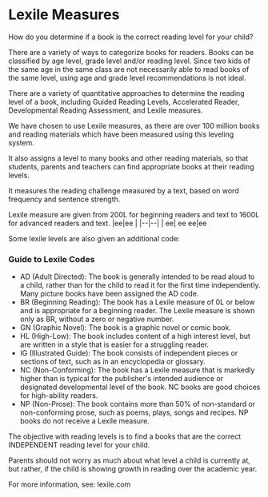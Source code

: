 # Lexile Measures

How do you determine if a book is the correct reading level for your child?

There are a variety of ways to categorize books for readers. Books can be classified by age level, grade level and/or reading level. Since two kids of the same age in the same class are not necessarily able to read books of the same level, using age and grade level recommendations is not ideal.
  
There are a variety of quantitative approaches to determine the reading level of a book, including Guided Reading Levels, Accelerated Reader, Developmental Reading Assessment, and Lexile measures.

We have chosen to use Lexile measures, as there are over 100 million books and reading materials which have been measured using this leveling system.

It also assigns a level to many books and other reading materials, so that students, parents and teachers can find appropriate books at their reading levels.

It measures the reading challenge measured by a text, based on word frequency and sentence strength.


Lexile measure are given from 200L for beginning readers and text to 1600L for advanced readers and text.
|ee|ee  |
|--|--|
|  ee| ee 
ee|ee








Some lexile levels are also given an additional code:
### Guide to Lexile Codes

-   AD (Adult Directed): The book is generally intended to be read aloud to a child, rather than for the child to read it for the first time independently. Many picture books have been assigned the AD code.
-   BR (Beginning Reading): The book has a Lexile measure of 0L or below and is appropriate for a beginning reader. The Lexile measure is shown only as BR, without a zero or negative number.
-   GN (Graphic Novel): The book is a graphic novel or comic book.
-   HL (High-Low): The book includes content of a high interest level, but are written in a style that is easier for a struggling reader.
-   IG (Illustrated Guide): The book consists of independent pieces or sections of text, such as in an encyclopedia or glossary.
-   NC (Non-Conforming): The book has a Lexile measure that is markedly higher than is typical for the publisher's intended audience or designated developmental level of the book. NC books are good choices for high-ability readers.
-   NP (Non-Prose): The book contains more than 50% of non-standard or non-conforming prose, such as poems, plays, songs and recipes. NP books do not receive a Lexile measure. 

The objective with reading levels is to find a books that are the correct INDEPENDENT reading level for your child.

Parents should not worry as much about what level a child is currently at, but rather, if the child is showing growth in reading over the academic year.

For more information, see: lexile.com
<!--stackedit_data:
eyJoaXN0b3J5IjpbMTM3NTk4MDgxOSwtMTM5OTgyMTIzNV19
-->
